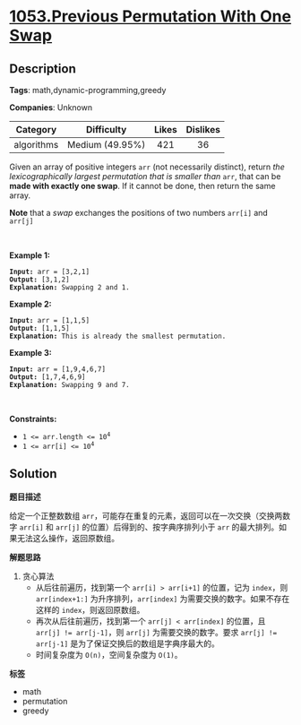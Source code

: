 # [1053.Previous Permutation With One Swap](https://leetcode.com/problems/previous-permutation-with-one-swap/description/)

## Description

**Tags**: math,dynamic-programming,greedy

**Companies**: Unknown

|  Category  |   Difficulty    | Likes | Dislikes |
| :--------: | :-------------: | :---: | :------: |
| algorithms | Medium (49.95%) |  421  |    36    |

<p>Given an array of positive integers <code>arr</code> (not necessarily distinct), return <em>the </em><span data-keyword="lexicographically-smaller-array"><em>lexicographically</em></span><em> largest permutation that is smaller than</em> <code>arr</code>, that can be <strong>made with exactly one swap</strong>. If it cannot be done, then return the same array.</p>
<p><strong>Note</strong> that a <em>swap</em> exchanges the positions of two numbers <code>arr[i]</code> and <code>arr[j]</code></p>
<p>&nbsp;</p>
<p><strong class="example">Example 1:</strong></p>
<pre><code><strong>Input:</strong> arr = [3,2,1]
<strong>Output:</strong> [3,1,2]
<strong>Explanation:</strong> Swapping 2 and 1.</code></pre>
<p><strong class="example">Example 2:</strong></p>
<pre><code><strong>Input:</strong> arr = [1,1,5]
<strong>Output:</strong> [1,1,5]
<strong>Explanation:</strong> This is already the smallest permutation.</code></pre>
<p><strong class="example">Example 3:</strong></p>
<pre><code><strong>Input:</strong> arr = [1,9,4,6,7]
<strong>Output:</strong> [1,7,4,6,9]
<strong>Explanation:</strong> Swapping 9 and 7.</code></pre>
<p>&nbsp;</p>
<p><strong>Constraints:</strong></p>
<ul>
  <li><code>1 &lt;= arr.length &lt;= 10<sup>4</sup></code></li>
  <li><code>1 &lt;= arr[i] &lt;= 10<sup>4</sup></code></li>
</ul>

## Solution

**题目描述**

给定一个正整数数组 `arr`，可能存在重复的元素，返回可以在一次交换（交换两数字 `arr[i]` 和 `arr[j]` 的位置）后得到的、按字典序排列小于 `arr` 的最大排列。如果无法这么操作，返回原数组。

**解题思路**

1. 贪心算法
   - 从后往前遍历，找到第一个 `arr[i] > arr[i+1]` 的位置，记为 `index`，则 `arr[index+1:]` 为升序排列，`arr[index]` 为需要交换的数字。如果不存在这样的 `index`，则返回原数组。
   - 再次从后往前遍历，找到第一个 `arr[j] < arr[index]` 的位置，且 `arr[j] != arr[j-1]`，则 `arr[j]` 为需要交换的数字。要求 `arr[j] != arr[j-1]` 是为了保证交换后的数组是字典序最大的。
   - 时间复杂度为 `O(n)`，空间复杂度为 `O(1)`。

**标签**

- math
- permutation
- greedy
